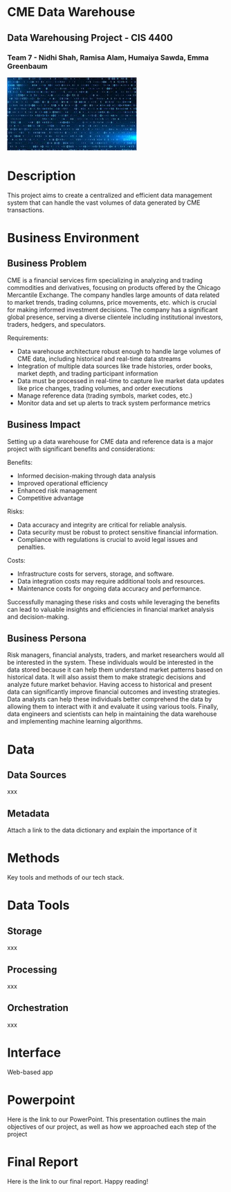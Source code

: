 # CME Data Warehouse
## Data Warehousing Project - CIS 4400
### Team 7 - Nidhi Shah, Ramisa Alam, Humaiya Sawda, Emma Greenbaum

![CME](https://github.com/emmagreenbaum/Team7/blob/main/data%20background.jpeg)

# Description
This project aims to create a centralized and efficient data management system that can handle the vast volumes of data generated by CME transactions. 

# Business Environment
## Business Problem 
CME is a financial services firm specializing in analyzing and trading commodities and derivatives, focusing on products offered by the Chicago Mercantile Exchange. The company handles large amounts of data related to market trends, trading columns, price movements, etc. which is crucial for making informed investment decisions. The company has a significant global presence, serving a diverse clientele including institutional investors, traders, hedgers, and speculators. 

Requirements: 
* Data warehouse architecture robust enough to handle large volumes of CME data, including historical and real-time data streams
* Integration of multiple data sources like trade histories, order books, market depth, and trading participant information 
* Data must be processed in real-time to capture live market data updates like price changes, trading volumes, and order executions
* Manage reference data (trading symbols, market codes, etc.)
* Monitor data and set up alerts to track system performance metrics

## Business Impact 
Setting up a data warehouse for CME data and reference data is a major project with significant benefits and considerations:

Benefits:
- Informed decision-making through data analysis
- Improved operational efficiency
- Enhanced risk management
- Competitive advantage

Risks:
- Data accuracy and integrity are critical for reliable analysis.
- Data security must be robust to protect sensitive financial information.
- Compliance with regulations is crucial to avoid legal issues and penalties.

Costs: 
- Infrastructure costs for servers, storage, and software.
- Data integration costs may require additional tools and resources.
- Maintenance costs for ongoing data accuracy and performance.

Successfully managing these risks and costs while leveraging the benefits can lead to valuable insights and efficiencies in financial market analysis and decision-making.

## Business Persona
Risk managers, financial analysts, traders, and market researchers would all be interested in the system. These individuals would be interested in the data stored because it can help them understand market patterns based on historical data. It will also assist them to make strategic decisions and analyze future market behavior. Having access to historical and present data can significantly improve financial outcomes and investing strategies. Data analysts can help these individuals better comprehend the data by allowing them to interact with it and evaluate it using various tools. Finally, data engineers and scientists can help in maintaining the data warehouse and implementing machine learning algorithms. 

# Data 
## Data Sources 
xxx

## Metadata
Attach a link to the data dictionary and explain the importance of it

# Methods
Key tools and methods of our tech stack. 

# Data Tools 
## Storage
xxx

## Processing
xxx

## Orchestration 
xxx

# Interface
Web-based app

# Powerpoint 
Here is the link to our PowerPoint. This presentation outlines the main objectives of our project, as well as how we approached each step of the project

# Final Report 
Here is the link to our final report. Happy reading! 

